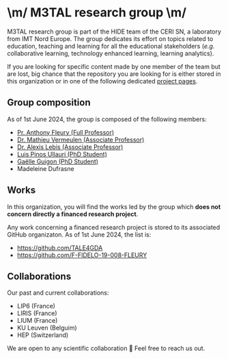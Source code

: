 # \m/ M3TAL research group \m/

M3TAL research group is part of the HIDE team of the CERI SN, a laboratory from IMT Nord Europe. The group dedicates its effort on topics related to education, teaching and learning for all the educational stakeholders (_e.g._ collaborative learning, technology enhanced learning, learning analytics).

If you are looking for specific content made by one member of the team but are lost, big chance that the repository you are looking for is either stored in this organization or in one of the following dedicated [project pages](https://github.com/M3TAL-IMT#works).

## Group composition
As of 1st June 2024, the group is composed of the following members:
* [Pr. Anthony Fleury (Full Professor)](https://cv.hal.science/anthony-fleury)
* [Dr. Mathieu Vermeulen (Associate Professor)](https://cv.hal.science/mathieu-vermeulen)
* [Dr. Alexis Lebis (Associate Professor)](https://cv.hal.science/alexislebis)
* [Luis Pinos Ullauri (PhD Student)](https://cv.hal.science/luis-pinos)
* [Gaëlle Guigon (PhD Student)](https://cv.hal.science/gaelle-guigon)
* Madeleine Dufrasne

## Works
In this organization, you will find the works led by the group which **does not concern directly a financed research project**. 

Any work concerning a financed research project is stored to its associated GitHub organizaton.
As of 1st June 2024, the list is:
* https://github.com/TALE4GDA
* https://github.com/F-FIDELO-19-008-FLEURY

## Collaborations
Our past and current collaborations:
* LIP6 (France)
* LIRIS (France)
* LIUM (France)
* KU Leuven (Belguim)
* HEP (Switzerland)

We are open to any scientific collaboration 🙂 Feel free to reach us out. 
